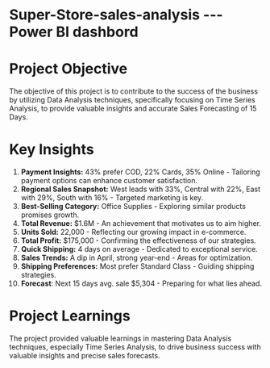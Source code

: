 # Super-Store-sales-analysis --- Power BI dashbord
# Project Objective
The objective of this project is to contribute to the success of the business by utilizing Data Analysis techniques, specifically focusing on Time Series Analysis, to provide valuable insights and accurate Sales Forecasting of 15 Days.

# Key Insights
1. **Payment Insights:** 43% prefer COD, 22% Cards, 35% Online - Tailoring payment options can enhance customer satisfaction.
2. **Regional Sales Snapshot:** West leads with 33%, Central with 22%, East with 29%, South with 16% - Targeted marketing is key.
3. **Best-Selling Category:** Office Supplies - Exploring similar products promises growth.
4. **Total Revenue:** $1.6M - An achievement that motivates us to aim higher.
5. **Units Sold:** 22,000 - Reflecting our growing impact in e-commerce.
6. **Total Profit:** $175,000 - Confirming the effectiveness of our strategies.
7. **Quick Shipping:** 4 days on average - Dedicated to exceptional service.
8. **Sales Trends:** A dip in April, strong year-end - Areas for optimization.
9. **Shipping Preferences:** Most prefer Standard Class - Guiding shipping strategies.
10. **Forecast**: Next 15 days avg. sale $5,304 - Preparing for what lies ahead.

# Project Learnings
The project provided valuable learnings in mastering Data Analysis techniques, especially Time Series Analysis, to drive business success with valuable insights and precise sales forecasts.
